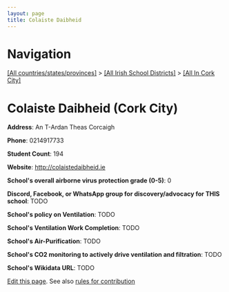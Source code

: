 ```yaml
---
layout: page
title: Colaiste Daibheid
---
```

# Navigation

[[All countries/states/provinces]](../../..) > [[All Irish School Districts]](../..) > [[All In Cork City]](..)

# Colaiste Daibheid (Cork City)

**Address**: An T-Ardan Theas Corcaigh

**Phone**: 0214917733

**Student Count**: 194

**Website**: <http://colaistedaibheid.ie>

**School's overall airborne virus protection grade (0-5)**: 0

**Discord, Facebook, or WhatsApp group for discovery/advocacy for THIS school**: TODO

**School's policy on Ventilation**: TODO

**School's Ventilation Work Completion**: TODO

**School's Air-Purification**: TODO

**School's CO2 monitoring to actively drive ventilation and filtration**: TODO

**School's Wikidata URL**: TODO


[Edit this page](https://github.com/ventilate-schools/Ireland/edit/main/./Cork_City/Colaiste_Daibheid.md). See also [rules for contribution](../../../contribution-rules/)